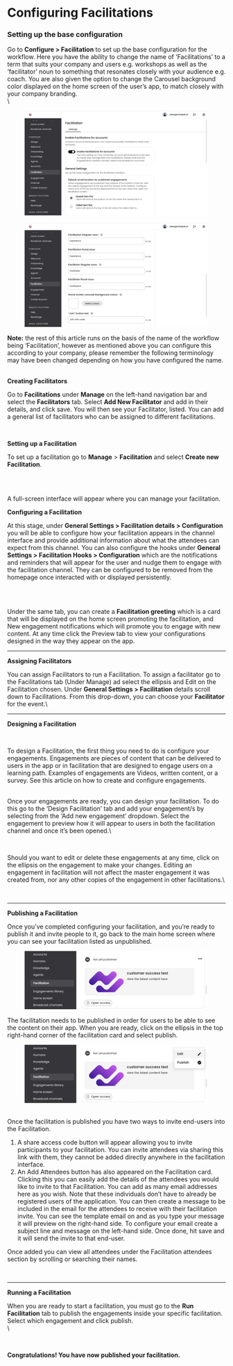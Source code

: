 # Configuring Facilitations

### Setting up the base configuration

Go to **Configure > Facilitation** to set up the base configuration for the workflow.  Here you have the ability to change the name of ‘Facilitations’ to a term that suits your company and users e.g. workshops as well as the ‘facilitator’ noun to something that resonates closely with your audience e.g. coach. You are also given the option to change the Carousel background color displayed on the home screen of the user’s app, to match closely with your company branding.\
\


<figure><img src="../../../.gitbook/assets/Screenshot 2024-03-07 at 17.02.32.png" alt=""><figcaption></figcaption></figure>

<figure><img src="../../../.gitbook/assets/Screenshot 2024-03-07 at 17.07.49.png" alt=""><figcaption></figcaption></figure>



**Note:** the rest of this article runs on the basis of the name of the workflow being ‘Facilitation’, however as mentioned above you can configure this according to your company, please remember the following terminology may have been changed depending on how you have configured the name.

\
**Creating Facilitators**

Go to **Facilitations** under **Manage** on the left-hand navigation bar and select the **Facilitators** tab. Select **Add New Facilitator** and add in their details, and click save. You will then see your Facilitator, listed. You can add a general list of facilitators who can be assigned to different facilitations.



<figure><img src="https://lh7-us.googleusercontent.com/llu_xkguKYZkdl3f-WRTq_ui8HiTJn4DtoSRBVbQRHfAzZI9JfXw_PPe7ynJWPxgtFo8cnDpvt6KnQYZqGNUEYPRofM-NrtvOLUlLIckUaobULYql201HxJFccQdgagYdxikMQHJrHGLJ7hwEZbAijA" alt=""><figcaption></figcaption></figure>

**Setting up a Facilitation**

To set up a facilitation go to **Manage** > **Facilitation** and select **Create new Facilitation**.&#x20;

<figure><img src="https://lh7-us.googleusercontent.com/WWzLGrR7bRBgBYeYOTIi7K4KqvITj0KW_TIrXGslmjKperKvqu5tQQfxWPKtyTYLwiKDbbmrt9yR84hAb7sazLwNx3T_GQ-9CFVwIucHAffy_MVv6VEj0vhDfT1oIHW0RKrX0RGIWJ5dF-ElTbBYnCU" alt=""><figcaption></figcaption></figure>

\
A full-screen interface will appear where you can manage your facilitation.



**Configuring a Facilitation**

At this stage, under **General Settings > Facilitation details > Configuration** you will be able to configure how your facilitation appears in the channel interface and provide additional information about what the attendees can expect from this channel. You can also configure the hooks under **General Settings > Facilitation Hooks > Configuration** which are the notifications and reminders that will appear for the user and nudge them to engage with the facilitation channel. They can be configured to be removed from the homepage once interacted with or displayed persistently.

<figure><img src="https://lh7-us.googleusercontent.com/qViSwqFJA-_eqb7Sy4uKVbBL6hNDNt3DVPExst7BY90iw949USm86OEwuMdCVVtBv_ncoew-e40xvfG7NKvVoNuRfsCVy4QfLNk_60Fq2XbekEKYBozjFaOOdJRg1Tkv1jnf_PF4SLDp-2DPGIafdsI" alt=""><figcaption></figcaption></figure>

\
Under the same tab, you can create a **Facilitation greeting** which is a card that will be displayed on the home screen promoting the facilitation, and New engagement notifications which will promote you to engage with new content. At any time click the Preview tab to view your configurations designed in the way they appear on the app.



***

**Assigning Facilitators**

You can assign Facilitators to run a Facilitation. To assign a facilitator go to the Facilitations tab (Under Manage) ad select the ellipsis and Edit on the Facilitation chosen. Under **General Settings > Facilitation** details scroll down to Facilitations. From this drop-down, you can choose your **Facilitator** for the event.\




***

**Designing a Facilitation**

<figure><img src="https://lh7-us.googleusercontent.com/mY3E-HOVcQ8xlaHn9w-BkE4WoSH89mPkrgAZN7af4eQPMbfbsRKyF9TKcKflTRhSX5civhv7Y3bH3M1q3S20r12ZLIDBlYyGCy99bow5yIfWS5RQv__TJfQBDPA4y3Z_iLbXNff4HTxpGv1F0eF4Yig" alt=""><figcaption></figcaption></figure>



To design a Facilitation, the first thing you need to do is configure your engagements. Engagements are pieces of content that can be delivered to users in the app or in facilitation that are designed to engage users on a learning path. Examples of engagements are Videos, written content, or a survey. See this article on how to create and configure engagements.

\
Once your engagements are ready, you can design your facilitation. To do this go to the ‘Design Facilitation’ tab and add your engagement/s by selecting from the ‘Add new engagement’ dropdown. Select the engagement to preview how it will appear to users in both the facilitation channel and once it’s been opened.\


<figure><img src="https://lh7-us.googleusercontent.com/W5xGcui6AHoP07mF-aOHV0hONojglMki4RhXU40oveUHk-l8L2Ph-kbsaeClvsALCFGgnMeRtHvtzFiMc1nLh67DZHuo6IOQEWb9KZukOtfkMEfIdA2w-xP3gdrYuuPQaG-5Q_QWyUXZ1erkRydDWbE" alt=""><figcaption></figcaption></figure>

Should you want to edit or delete these engagements at any time, click on the ellipsis on the engagement to make your changes. Editing an engagement in facilitation will not affect the master engagement it was created from, nor any other copies of the engagement in other facilitations.\


<figure><img src="https://lh7-us.googleusercontent.com/muXpjWlAw-njscnBx_kXrhnc2b6ZBb9cbslFmdErAwE-Gx2Drn1Ve_TfazVlv2_YM-235B-YyLjRp-ZvL2A0pqGKOu5FlNsIgfFmPYFnppN4OORoM7G05PWTaGMw8TjDC2cXmfo11Za1nx_zXqbgBG8" alt=""><figcaption></figcaption></figure>



***

**Publishing a Facilitation**

Once you’ve completed configuring your facilitation, and you’re ready to publish it and invite people to it,  go back to the main home screen where you can see your facilitation listed as unpublished.&#x20;

<figure><img src="../../../.gitbook/assets/Screenshot 2024-03-07 at 17.11.23.png" alt=""><figcaption></figcaption></figure>

The facilitation needs to be published in order for users to be able to see the content on their app. When you are ready, click on the ellipsis in the top right-hand corner of the facilitation card and select publish.

<figure><img src="../../../.gitbook/assets/Screenshot 2024-03-07 at 17.12.09.png" alt=""><figcaption></figcaption></figure>

\
Once the facilitation is published you have two ways to invite end-users into the Facilitation.&#x20;

1. A share access code button will appear allowing you to invite participants to your facilitation. You can invite attendees via sharing this link with them, they cannot be added directly anywhere in the facilitation interface.&#x20;
2. An Add Attendees button has also appeared on the Facilitation card. Clicking this you can easily add the details of the attendees you would like to invite to that Facilitation. You can add as many email addresses here as you wish. Note that these individuals don’t have to already be registered users of the application. You can then create a message to be included in the email for the attendees to receive with their facilitation invite. You can see the template email on and as you type your message it will preview on the right-hand side. To configure your email create a subject line and message on the left-hand side. Once done, hit save and it will send the invite to that end-user.

Once added you can view all attendees under the Facilitation attendees section by scrolling or searching their names.



<figure><img src="https://lh7-us.googleusercontent.com/TYBCp3Ewqpp6rDJx8aHvgToSvZdLBC4OaSDVJgXK8g-N-fEgTgocdumuUeZKUGB7_zqBUu4DyOPrfuZH3N1SbJ55n-t1fS-HZoYWsJ5ZuzQB_S94Lij3jioy-m29lhClhqGcgAweV1XkcKMO8Hr9YXY" alt=""><figcaption></figcaption></figure>



***

**Running a Facilitation**

When you are ready to start a facilitation, you must go to the **Run Facilitation** tab to publish the engagements inside your specific facilitation. Select which engagement and click publish.\
\


<figure><img src="https://lh7-us.googleusercontent.com/0NPtJOFk-jU9pXVJIqeKw_FC1gax39L5eOvpobH_8DTc_iv3WwiTkPbt5kvOmhi_v-eZpapHhk6DU_5vxJeW_oHZoRoVBve9jOmto686oStBYdo8mbTV9KgBiEILHzp1clXzVwDu1OWL5Bp3ewe9xoM" alt=""><figcaption></figcaption></figure>

**Congratulations! You have now published your facilitation.**
